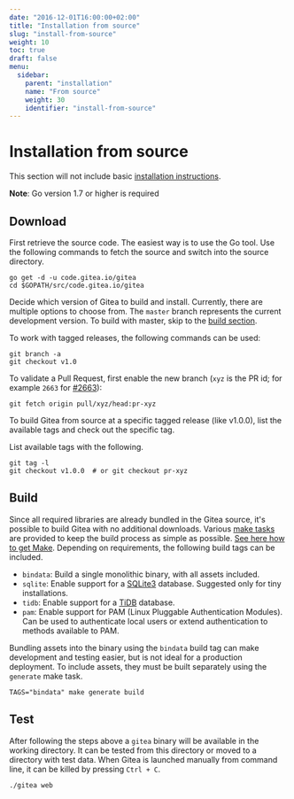 ```yaml
---
date: "2016-12-01T16:00:00+02:00"
title: "Installation from source"
slug: "install-from-source"
weight: 10
toc: true
draft: false
menu:
  sidebar:
    parent: "installation"
    name: "From source"
    weight: 30
    identifier: "install-from-source"
---
```


# Installation from source

This section will not include basic [installation instructions](https://golang.org/doc/install).

**Note**: Go version 1.7 or higher is required

## Download

First retrieve the source code. The easiest way is to use the Go tool. Use the following
commands to fetch the source and switch into the source directory.

```
go get -d -u code.gitea.io/gitea
cd $GOPATH/src/code.gitea.io/gitea
```

Decide which version of Gitea to build and install. Currently, there are multiple options
to choose from. The `master` branch represents the current development version. To build
with master, skip to the [build section](#build).

To work with tagged releases, the following commands can be used:
```
git branch -a
git checkout v1.0
```

To validate a Pull Request, first enable the new branch (`xyz` is the PR id; for example
`2663` for [#2663](https://github.com/go-gitea/gitea/pull/2663)):

```
git fetch origin pull/xyz/head:pr-xyz
```

To build Gitea from source at a specific tagged release (like v1.0.0), list the available
tags and check out the specific tag.

List available tags with the following.

```
git tag -l
git checkout v1.0.0  # or git checkout pr-xyz
```

## Build

Since all required libraries are already bundled in the Gitea source, it's
possible to build Gitea with no additional downloads. Various
[make tasks](https://github.com/go-gitea/gitea/blob/master/Makefile) are
provided to keep the build process as simple as possible.
<a href='{{< relref "doc/advanced/make.en-us.md" >}}'>See here how to get Make</a>.
Depending on requirements, the following build tags can be included.

* `bindata`: Build a single monolithic binary, with all assets included.
* `sqlite`: Enable support for a [SQLite3](https://sqlite.org/) database. Suggested only
  for tiny installations.
* `tidb`: Enable support for a [TiDB](https://github.com/pingcap/tidb) database.
* `pam`: Enable support for PAM (Linux Pluggable Authentication Modules). Can be used to
  authenticate local users or extend authentication to methods available to PAM.

Bundling assets into the binary using the `bindata` build tag can make development and
testing easier, but is not ideal for a production deployment. To include assets, they
must be built separately using the `generate` make task.

```
TAGS="bindata" make generate build
```

## Test

After following the steps above a `gitea` binary will be available in the working directory.
It can be tested from this directory or moved to a directory with test data. When Gitea is
launched manually from command line, it can be killed by pressing `Ctrl + C`.

```
./gitea web
```
